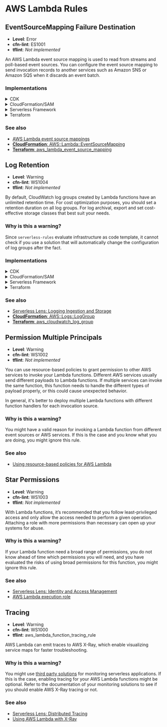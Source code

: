 AWS Lambda Rules
================

## EventSourceMapping Failure Destination

* __Level__: Error
* __cfn-lint__: ES1001
* __tflint__: _Not implemented_

An AWS Lambda event source mapping is used to read from streams and poll-based event sources. You can configure the event source mapping to send invocation records to another services such as Amazon SNS or Amazon SQS when it discards an event batch.

### Implementations

<details>
<summary>CDK</summary>

```typescript
import { EventSourceMapping, SqsDlq, StartingPosition } from '@aws-cdk/aws-lambda';

export class MyStack extends cdk.Stack {
  constructor(scope: cdk.Construct, id: string, props?: cdk.StackProps) {
    super(scope, id, props);

    new EventSourceMapping(scope, "MyEventSourceMapping", {
      target: myFunction,
      eventSourceArn: 'arn:aws:dynamodb:us-east-1:111122223333:table/my-table/stream/my-stream',
      startingPosition: StartingPosition.LATEST,
      onFailure: SqsDlq(mySqsQueue),
    });
  }
}
```
</details>

<details>
<summary>CloudFormation/SAM</summary>

__JSON__

```json
{
  "Resource": {
    "MyEventSourceMapping": {
      "Type": "AWS::Lambda::EventSourceMapping"
      "Properties": {
        // Required properties
        "FunctionName": "my-function",
        "EventSourceArn": "arn:aws:dynamodb:us-east-1:111122223333:table/my-table/stream/my-stream",
        "StartingPosition": "LATEST",

        // Add an OnFailure destination on the event source mapping
        "DestinationConfig": {
          "OnFailure":
            "Destination": "arn:aws:sqs:us-east-1:111122223333:my-dlq"
        }
      }
    }
  }
}
```

__YAML__

```yaml
Resources:
  MyEventSourceMapping:
    Type: AWS::Lambda::EventSourceMapping
    Properties:
      # Required properties
      FunctionName: my-function
      EventSourceArn: arn:aws:dynamodb:us-east-1:111122223333:table/my-table/stream/my-stream
      StartingPosition: LATEST

      # Add an OnFailure destination on the event source mapping
      DestinationConfig:
        OnFailure:
          Destination: arn:aws:sqs:us-east-1:111122223333:my-dlq 
```
</details>

<details>
<summary>Serverless Framework</summary>

```yaml
functions:
  MyFunction:
    handler: hello.handler

resources:
  Resources:
    MyEventSourceMapping:
      Type: AWS::Lambda::EventSourceMapping
      Properties:
        # Required properties
        FunctionName:
          Fn::Ref: MyFunction
        EventSourceArn: arn:aws:dynamodb:us-east-1:111122223333:table/my-table/stream/my-stream
        StartingPosition: LATEST

        # Add an OnFailure destination on the event source mapping
        DestinationConfig:
          OnFailure:
            Destination: arn:aws:sqs:us-east-1:111122223333:my-dlq 
```
</details>

<details>
<summary>Terraform</summary>

```hcl
resource "aws_lambda_event_source_mapping" "this" {
  # Required fields
  event_source_arn  = "arn:aws:dynamodb:us-east-1:111122223333:table/my-table/stream/my-stream"
  function_name     = "my-function"
  starting_position = "LATEST"

  # Add an OnFailure destination on the event source mapping
  destination_config {
    on_failure {
      destination_arn = "arn:aws:sqs:us-east-1:111122223333:my-dlq"
    }
  }
}
```

</details>

### See also

* [AWS Lambda event source mappings](https://docs.aws.amazon.com/lambda/latest/dg/invocation-eventsourcemapping.html)
* [__CloudFormation__: AWS::Lambda::EventSourceMapping](https://docs.aws.amazon.com/AWSCloudFormation/latest/UserGuide/aws-resource-lambda-eventsourcemapping.html#cfn-lambda-eventsourcemapping-destinationconfig)
* [__Terraform__: aws_lambda_event_source_mapping](https://registry.terraform.io/providers/hashicorp/aws/latest/docs/resources/lambda_event_source_mapping)

## Log Retention

* __Level__: Warning
* __cfn-lint__: WS1004
* __tflint__: _Not implemented_

By default, CloudWatch log groups created by Lambda functions have an unlimited retention time. For cost optimization purposes, you should set a retention duration on all log groups. For log archival, export and set cost-effective storage classes that best suit your needs.

### Why is this a warning?

Since `serverless-rules` evaluate infrastructure as code template, it cannot check if you use a solution that will automatically change the configuration of log groups after the fact.

### Implementations

<details>
<summary>CDK</summary>

```typescript
import { Code, Function, Runtime } from '@aws-cdk/aws-lambda';
import { LogGroup, RetentionDays } from '@aws-cdk/aws-logs';

export class MyStack extends cdk.Stack {
  constructor(scope: cdk.Construct, id: string, props?: cdk.StackProps) {
    super(scope, id, props);

    myFunction = new Function(
      scope, 'MyFunction',
      {
        code: Code.fromAsset('src/hello/'),
        handler: 'main.handler',
        runtime: Runtime.PYTHON_3_8,
      }
    )

    // Explicit log group that refers to the Lambda function
    myLogGroup = new LogGroup(
      scope, 'MyLogGroup',
      {
        logGroupName: `/aws/lambda/${myFunction.functionName}`,
        retention: RetentionDays.ONE_WEEK,
      }
    )
  }
}
```
</details>

<details>
<summary>CloudFormation/SAM</summary>

__JSON__

```json
{
  "Resources": {
    // Lambda function
    "Function": {
      "Type": "AWS::Serverless::Function",
      "Properties": {
        "CodeUri": ".",
        "Runtime": "python3.8",
        "Handler": "main.handler",
        "Tracing": "Active"
      }
    },

    // Explicit log group that refers to the Lambda function
    "LogGroup": {
      "Type": "AWS::Logs::LogGroup",
      "Properties": {
        "LogGroupName": {
          "Fn::Sub": "/aws/lambda/${Function}"
        },
        // Explicit retention time
        "RetentionInDays": 7
      }
    }
  }
}
```

__YAML__

```yaml
Resources:
  Function:
    Type: AWS::Serverless::Function
    Properties:
      CodeUri: .
      Runtime: python3.8
      Handler: main.handler
      Tracing: Active

  # Explicit log group that refers to the Lambda function
  LogGroup:
    Type: AWS::Logs::LogGroup
    Properties:
      LogGroupName: !Sub "/aws/lambda/${Function}"
      # Explicit retention time
      RetentionInDays: 7
```
</details>

<details>
<summary>Serverless Framework</summary>

```yaml
provider:
  name: aws
  runtime: python3.8
  lambdaHashingVersion: '20201221'
  # This will automatically create the log group with retention
  logRetentionInDays: 14
    
functions:
  hello:
    handler: handler.hello

```
</details>

<details>
<summary>Terraform</summary>

```hcl
resource "aws_lambda_function" "this" {
  function_name = "my-function"
  handler       = "main.handler"
  runtime       = "python3.8"
  filename      = "function.zip"
  role          = "my-lambda-function-role"
}

# Explicit log group
resource "aws_cloudwatch_log_group" "this" {
  name              = "/aws/lambda/{aws_lambda_function.this.function_name}
  # Explicit retention time
  retention_in_days = 7
}
```
</details>

### See also

* [Serverless Lens: Logging Ingestion and Storage](https://docs.aws.amazon.com/wellarchitected/latest/serverless-applications-lens/logging-ingestion-and-storage.html)
* [__CloudFormation__: AWS::Logs::LogGroup](https://docs.aws.amazon.com/AWSCloudFormation/latest/UserGuide/aws-resource-logs-loggroup.html)
* [__Terraform__: aws_cloudwatch_log_group](https://registry.terraform.io/providers/hashicorp/aws/latest/docs/resources/cloudwatch_log_group)

## Permission Multiple Principals

* __Level__: Warning
* __cfn-lint__: WS1002
* __tflint__: _Not implemented_

You can use resource-based policies to grant permission to other AWS services to invoke your Lambda functions. Different AWS services usually send different payloads to Lambda functions. If multiple services can invoke the same function, this function needs to handle the different types of payload properly, or this could cause unexpected behavior.

In general, it's better to deploy multiple Lambda functions with different function handlers for each invocation source.

### Why is this a warning?

You might have a valid reason for invoking a Lambda function from different event sources or AWS services. If this is the case and you know what you are doing, you might ignore this rule.

### See also
* [Using resource-based policies for AWS Lambda](https://docs.aws.amazon.com/lambda/latest/dg/access-control-resource-based.html)

## Star Permissions

* __Level__: Warning
* __cfn-lint__: WS1003
* __tflint__: _Not implemented_

 With Lambda functions, it’s recommended that you follow least-privileged access and only allow the access needed to perform a given operation. Attaching a role with more permissions than necessary can open up your systems for abuse.

 ### Why is this a warning?

If your Lambda function need a broad range of permissions, you do not know ahead of time which permissions you will need, and you have evaluated the risks of using broad permissions for this function, you might ignore this rule.

### See also
* [Serverless Lens: Identity and Access Management](https://docs.aws.amazon.com/wellarchitected/latest/serverless-applications-lens/identity-and-access-management.html)
* [AWS Lambda execution role](https://docs.aws.amazon.com/lambda/latest/dg/lambda-intro-execution-role.html)

## Tracing

* __Level__: Warning
* __cfn-lint__: WS1000
* __tflint__: aws_lambda_function_tracing_rule

AWS Lambda can emit traces to AWS X-Ray, which enable visualizing service maps for faster troubleshooting.

### Why is this a warning?

You might use [third party solutions](https://aws.amazon.com/lambda/partners/) for monitoring serverless applications. If this is the case, enabling tracing for your AWS Lambda functions might be optional. Refer to the documentation of your monitoring solutions to see if you should enable AWS X-Ray tracing or not.

### See also

* [Serverless Lens: Distributed Tracing](https://docs.aws.amazon.com/wellarchitected/latest/serverless-applications-lens/distributed-tracing.html)
* [Using AWS Lambda with X-Ray](https://docs.aws.amazon.com/lambda/latest/dg/services-xray.html)